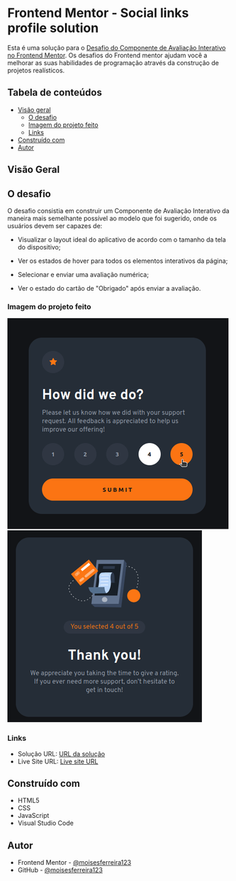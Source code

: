 # Frontend Mentor - Social links profile solution

Esta é uma solução para o 
 [Desafio do Componente de Avaliação Interativo no Frontend Mentor](https://www.frontendmentor.io/challenges/interactive-rating-component-koxpeBUmI). Os desafios do Frontend mentor ajudam você a melhorar as suas habilidades de programação através da construção de projetos realísticos.

## Tabela de conteúdos

- [Visão geral](#visão-geral)
  - [O desafio](#o-desafio)
  - [Imagem do projeto feito](#imagem-do-projeto-feito)
  - [Links](#links)
- [Construído com](#construído-com)
- [Autor](#autor)

##  Visão Geral

## O desafio

O desafio consistia em construir um Componente de Avaliação Interativo da maneira mais semelhante possível ao modelo que foi sugerido, onde os usuários devem ser capazes de:

- Visualizar o layout ideal do aplicativo de acordo com o tamanho da tela do dispositivo;

- Ver os estados de hover para todos os elementos interativos da página;

- Selecionar e enviar uma avaliação numérica;

- Ver o estado do cartão de "Obrigado" após enviar a avaliação.

### Imagem do projeto feito

![Imagem do estado de avaliação](./images/rating-state.png)
![Imagem do estado de agradecimento](./images/thank-you-state.png)

### Links

- Solução URL: [URL da solução](https://github.com/moisesferreira123/interactive-rating-component-project)
- Live Site URL: [Live site URL](https://moisesferreira123.github.io/interactive-rating-component-project/)


## Construído com

- HTML5
- CSS
- JavaScript
- Visual Studio Code

## Autor

- Frontend Mentor - [@moisesferreira123](https://www.frontendmentor.io/profile/moisesferreira123)
- GitHub - [@moisesferreira123](https://github.com/moisesferreira123)
